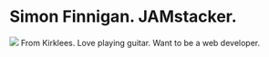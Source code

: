 <html>
<head>
<h1>Simon Finnigan. JAMstacker.</h1>
</head>

<body>
  <img src="https://scontent-lhr8-2.xx.fbcdn.net/v/t1.0-9/82286806_1204039279792508_7835467000263475200_o.jpg?_nc_cat=104&ccb=2&_nc_sid=09cbfe&_nc_ohc=GWFf52lpayMAX_5QxEj&_nc_ht=scontent-lhr8-2.xx&oh=21aa5504b5b16cdd8800c8f559153e52&oe=6031810F">
From Kirklees. Love playing guitar. Want to be a web developer.
</body>

</html>
